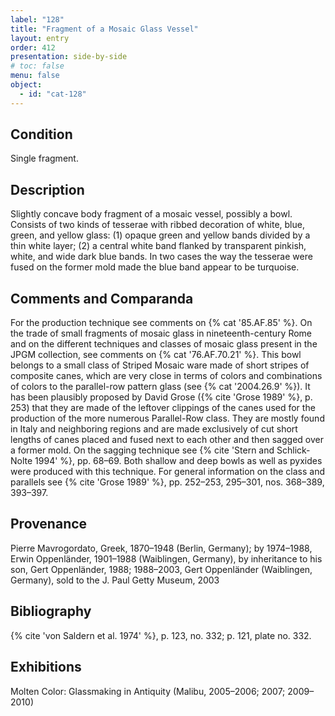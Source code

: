 ```yaml
---
label: "128"
title: "Fragment of a Mosaic Glass Vessel" 
layout: entry
order: 412
presentation: side-by-side
# toc: false
menu: false
object:
  - id: "cat-128"
---
```


## Condition

Single fragment.

## Description

Slightly concave body fragment of a mosaic vessel, possibly a bowl. Consists of two kinds of tesserae with ribbed decoration of white, blue, green, and yellow glass: (1) opaque green and yellow bands divided by a thin white layer; (2) a central white band flanked by transparent pinkish, white, and wide dark blue bands. In two cases the way the tesserae were fused on the former mold made the blue band appear to be turquoise.

## Comments and Comparanda

For the production technique see comments on {% cat '85.AF.85' %}. On the trade of small fragments of mosaic glass in nineteenth-century Rome and on the different techniques and classes of mosaic glass present in the JPGM collection, see comments on {% cat '76.AF.70.21' %}. This bowl belongs to a small class of Striped Mosaic ware made of short stripes of composite canes, which are very close in terms of colors and combinations of colors to the parallel-row pattern glass (see {% cat '2004.26.9' %}). It has been plausibly proposed by David Grose ({% cite 'Grose 1989' %}, p. 253) that they are made of the leftover clippings of the canes used for the production of the more numerous Parallel-Row class. They are mostly found in Italy and neighboring regions and are made exclusively of cut short lengths of canes placed and fused next to each other and then sagged over a former mold. On the sagging technique see {% cite 'Stern and Schlick-Nolte 1994' %}, pp. 68–69. Both shallow and deep bowls as well as pyxides were produced with this technique. For general information on the class and parallels see {% cite 'Grose 1989' %}, pp. 252–253, 295–301, nos. 368–389, 393–397.

## Provenance

Pierre Mavrogordato, Greek, 1870–1948 (Berlin, Germany); by 1974–1988, Erwin Oppenländer, 1901–1988 (Waiblingen, Germany), by inheritance to his son, Gert Oppenländer, 1988; 1988–2003, Gert Oppenländer (Waiblingen, Germany), sold to the J. Paul Getty Museum, 2003

## Bibliography

{% cite 'von Saldern et al. 1974' %}, p. 123, no. 332; p. 121, plate no. 332.

## Exhibitions

Molten Color: Glassmaking in Antiquity (Malibu, 2005–2006; 2007; 2009–2010)
